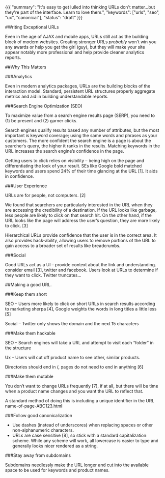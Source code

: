 {{{
    "summary": "It's easy to get lulled into thinking URLs don't matter...but they're part of the interface. Learn to love them.",
    "keywords": ["urls", "seo", "ux", "canonical"],
    "status": "draft"
}}}

#Writing Exceptional URLs

Even in the age of AJAX and mobile apps, URLs still act as the building block of modern websites. Creating stronger URLs *probably* won't win you any awards or help you get the girl (guy), but they will make your site appear notably more professional and help provide cleaner analytics reports.

##Why This Matters

###Analytics

Even in modern analytics packages, URLs are the building blocks of the interaction model. Standard, persistent URL structures properly aggregate metrics and aid in building understandable reports.

###Search Engine Optimization (SEO)

To maximize value from a search engine results page (SERP), you need to (1) be present and (2) garner clicks.

Search engines qualify results based any number of attributes, but the most important is keyword coverage; using the same words and phrases as your customers. The more confident the search engine is a page is about the searcher’s query, the higher it ranks in the results. Matching keywords in the URL increases the search engine’s confidence in the page.

Getting users to click relies on visibility – being high on the page and differentiating the look of your result. SEs like Google bold matched keywords and users spend 24% of their time glancing at the URL [1]. It aids in confidence.

###User Experience

URLs are for people, not computers. [2]

We found that searchers are particularly interested in the URL when they are accessing the credibility of a destination. If the URL looks like garbage, less people are likely to click on that search hit. On the other hand, if the URL looks like the page will address the user’s question, they are more likely to click. [3]

Hierarchical URLs provide confidence that the user is in the correct area. It also provides hack-ability, allowing users to remove portions of the URL to gain access to a broader set of results like breadcrumbs.

###Social

Good URLs act as a UI – provide context about the link and understanding. consider email [3], twitter and facebook. Users look at URLs to determine if they want to click. Twitter truncates...

##Making a good URL.

###Keep them short

SEO – Users more likely to click on short URLs in search results according to marketing sherpa [4], Google weights the words in long titles a little less [5]

Social – Twitter only shows the domain and the next 15 characters

###Make them hackable

SEO – Search engines will take a URL and attempt to visit each “folder” in the structure

Ux – Users will cut off product name to see other, similar products.

Directories should end in /, pages do not need to end in anything [6]

###Make them mutable

You don’t want to change URLs frequently [7], if at all, but there will be time when a product name changes and you want the URL to reflect that.

A standard method of doing this is including a unique identifier in the URL name-of-page-ABC123.html

###Follow good canonicalization

 * Use dashes (instead of underscores) when replacing spaces or other non-alphanumeric characters.
 * URLs are case sensitive [8], so stick with a standard capitalization scheme. While any scheme will work, all lowercase is easier to type and generally looks nicer rendered as a string.

###Stay away from subdomains

Subdomains needlessly make the URL longer and cut into the available space to be used for keywords and product names.

<!--
/catalog/name-of-product-uniqueid
URL Filenames Are Dynamically Generated
Manually creating URLs for all products in a non-starter due to the sheer size of the catalogs. For keyword-rich URLs to realistically work, they will need to be dynamically generated.

Manually creating URLs is a non-starter due to the sheer size of the catalog. URLs for products and categories should be dynamically driven according to the following algorithm:
Remove all non-alphanumeric characters (except dashes); Crush multiple spaces to one space; Replace spaces with dashes; append product id to end
URLs should be editable
I’ve seen time where automatic URLs create embarrassing or incorrect descritions. The that end, URLs should be editable. Past URLs should 301 redirect to the new URL.



You don’t want to edit them often—ideally at all—since every new URL will require time to get back to the SEO ranking of the last one, but manually creating URL
Define top-level category by site hierarchy
•    Catalog -- /catalog/name-of-product OR Product /product/name-of-product
•	Category -- /category/healthcare/blood-pressure-cuffs
•	Invoice -- /invoice/invoice-number
•	Order History – /order-history/po-number
•	Search -- /search



Domain Name
Stick with custom domain name instead of a subdomain
Folder Structure
We need to consider what data we might want to grab out of a URL. Do we care about manufacturers or catalogs?
/catalog/dsef/title-of-product   vs   /3m/legal-pad
File Name
Don’t add an “.html” to the end. Strip out all unnecessary words (to, and, the). Place manufacturer name at the end “by Pancea”
Pages must exist at every level
Separate category structure from product structure from spend management structure

De-dupe – should we remove the same words if they occur repeatedly? i.e. http://www.medline.com/product/Excel-Extra-Wide-Wheelchairs/Extra-Wide/Bariatric/Z05-PF05040 -- favor the later version? http://www.medline.com/product/Excel-Wheelchairs/Extra-Wide/Bariatric/Z05-PF05040
 
Works Cited
[1] 	E. Cutrell and Z. Guan, "An eye-tracking study of information usage in Web search: Variations in target position and contextual snippet length," Microsoft Research, Redmond, 2007.
[2] 	A. Bonini, "URLs are for People, not Computers," 5 4 2013. [Online]. Available: http://www.not-implemented.com/urls-are-for-people-not-computers/. [Accessed 6 4 2013].
[3] 	J. Nielsen, "URL as UI," 21 3 1999. [Online]. Available: http://www.nngroup.com/articles/url-as-ui/. [Accessed 9 4 2013].
[4] 	Marketing Sherpa, "3,186 Search Marketers Reveal What Tactics Work & What Don't in SEM," 12 10 2007. [Online]. Available: http://www.marketingsherpa.com/article/3186-search-marketers-reveal-what. [Accessed 11 4 2013].
[5] 	S. Spencer, "Interview with Google’s Matt Cutts at Pubcon," 31 1 2008. [Online]. Available: http://www.stephanspencer.com/matt-cutts-interview/. [Accessed 11 4 2013].
[6] 	J. Jacek, "Clean URL Design - Best Practices," 12 5 2011. [Online]. Available: http://rield.com/how-to/url-design. [Accessed 15 4 2013].
[7] 	M. McGee, "7 Rules for Writing URLs," 9 6 2009. [Online]. Available: http://www.smallbusinesssem.com/7-rules-for-writing-urls/2043/. [Accessed 11 4 2013].
[8] 	J. Sherrod, "Case Sensitive URLs and SEO – Case Matters," 2 2013. [Online]. Available: http://www.searchdiscovery.com/blog/seo/case-sensitive-urls-and-seo-case-matters/. [Accessed 15 4 2013].
[9] 	T. Berners-Lee, "Cool URIs don't change," W3C, [Online]. Available: http://www.w3.org/Provider/Style/URI.html. [Accessed 1998].
[10] 	Google, 16 10 2012. [Online]. Available: http://support.google.com/webmasters/bin/answer.py?hl=en&answer=76329. [Accessed 8 4 2013].
-->

